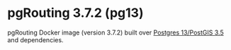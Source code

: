 # pgRouting 3.7.2 (pg13)

pgRouting Docker image (version 3.7.2) built over [Postgres 13/PostGIS 3.5](https://hub.docker.com/r/postgis/postgis) and dependencies.
